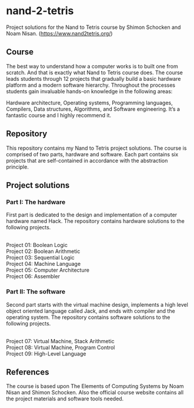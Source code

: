 # nand-2-tetris
Project solutions for the Nand to Tetris course by Shimon Schocken and Noam Nisan. (https://www.nand2tetris.org/)

## Course
The best way to understand how a computer works is to built one from scratch. And that is exactly what Nand to Tetris course does. The course leads students through 12 projects that gradually build a basic hardware platform and a modern software hierarchy. Throughout the processes students gain invaluable hands-on knowledge in the following areas:

Hardware architecture,
Operating systems,
Programming languages,
Compilers,
Data structures,
Algorithms, and
Software engineering.
It’s a fantastic course and I highly recommend it.

## Repository
This repository contains my Nand to Tetris project solutions. The course is comprised of two parts, hardware and software. Each part contains six projects that are self-contained in accordance with the abstraction principle.

## Project solutions
### Part I: The hardware
First part is dedicated to the design and implementation of a computer hardware named Hack. The repository contains hardware solutions to the following projects.

</br>Project 01: Boolean Logic
</br>Project 02: Boolean Arithmetic
</br>Project 03: Sequential Logic
</br>Project 04: Machine Language
</br>Project 05: Computer Architecture
</br>Project 06: Assembler
### Part II: The software 
Second part starts with the virtual machine design, implements a high level object oriented language called Jack, and ends with compiler and the operating system. The repository contains software solutions to the following projects.

</br>Project 07: Virtual Machine, Stack Arithmetic
</br>Project 08: Virtual Machine, Program Control
</br>Project 09: High-Level Language
## References
The course is based upon The Elements of Computing Systems by Noam Nisan and Shimon Schocken. Also the official course website contains all the project materials and software tools needed.

